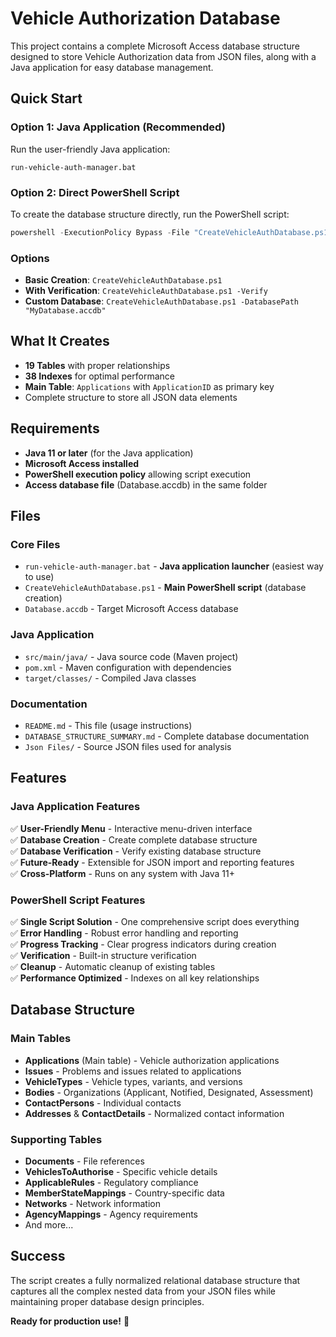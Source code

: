 # Vehicle Authorization Database

This project contains a complete Microsoft Access database structure designed to store Vehicle Authorization data from JSON files, along with a Java application for easy database management.

## Quick Start

### Option 1: Java Application (Recommended)
Run the user-friendly Java application:
```batch
run-vehicle-auth-manager.bat
```

### Option 2: Direct PowerShell Script
To create the database structure directly, run the PowerShell script:
```powershell
powershell -ExecutionPolicy Bypass -File "CreateVehicleAuthDatabase.ps1"
```

### Options

- **Basic Creation**: `CreateVehicleAuthDatabase.ps1`
- **With Verification**: `CreateVehicleAuthDatabase.ps1 -Verify`
- **Custom Database**: `CreateVehicleAuthDatabase.ps1 -DatabasePath "MyDatabase.accdb"`

## What It Creates

- **19 Tables** with proper relationships
- **38 Indexes** for optimal performance
- **Main Table**: `Applications` with `ApplicationID` as primary key
- Complete structure to store all JSON data elements

## Requirements

- **Java 11 or later** (for the Java application)
- **Microsoft Access installed**
- **PowerShell execution policy** allowing script execution
- **Access database file** (Database.accdb) in the same folder

## Files

### Core Files
- `run-vehicle-auth-manager.bat` - **Java application launcher** (easiest way to use)
- `CreateVehicleAuthDatabase.ps1` - **Main PowerShell script** (database creation)
- `Database.accdb` - Target Microsoft Access database

### Java Application
- `src/main/java/` - Java source code (Maven project)
- `pom.xml` - Maven configuration with dependencies
- `target/classes/` - Compiled Java classes

### Documentation
- `README.md` - This file (usage instructions)
- `DATABASE_STRUCTURE_SUMMARY.md` - Complete database documentation
- `Json Files/` - Source JSON files used for analysis

## Features

### Java Application Features
✅ **User-Friendly Menu** - Interactive menu-driven interface  
✅ **Database Creation** - Create complete database structure  
✅ **Database Verification** - Verify existing database structure  
✅ **Future-Ready** - Extensible for JSON import and reporting features  
✅ **Cross-Platform** - Runs on any system with Java 11+  

### PowerShell Script Features
✅ **Single Script Solution** - One comprehensive script does everything  
✅ **Error Handling** - Robust error handling and reporting  
✅ **Progress Tracking** - Clear progress indicators during creation  
✅ **Verification** - Built-in structure verification  
✅ **Cleanup** - Automatic cleanup of existing tables  
✅ **Performance Optimized** - Indexes on all key relationships  

## Database Structure

### Main Tables
- **Applications** (Main table) - Vehicle authorization applications
- **Issues** - Problems and issues related to applications
- **VehicleTypes** - Vehicle types, variants, and versions
- **Bodies** - Organizations (Applicant, Notified, Designated, Assessment)
- **ContactPersons** - Individual contacts
- **Addresses** & **ContactDetails** - Normalized contact information

### Supporting Tables
- **Documents** - File references
- **VehiclesToAuthorise** - Specific vehicle details
- **ApplicableRules** - Regulatory compliance
- **MemberStateMappings** - Country-specific data
- **Networks** - Network information
- **AgencyMappings** - Agency requirements
- And more...

## Success

The script creates a fully normalized relational database structure that captures all the complex nested data from your JSON files while maintaining proper database design principles.

**Ready for production use!** 🎉

